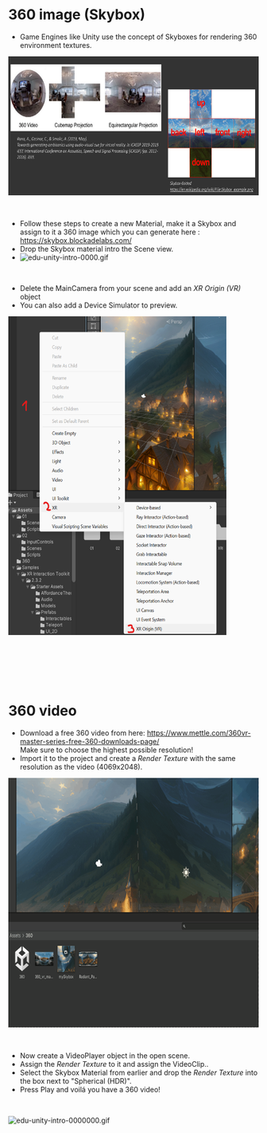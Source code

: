 # 360 image (Skybox)

- Game Engines like Unity use the concept of Skyboxes for rendering 360 environment textures.

<img src="../_resources/811f21a52b7b56d05c1f2bb3c824332c-2.png" alt="811f21a52b7b56d05c1f2bb3c824332c.png" width="650" height="279" class="jop-noMdConv">

&nbsp;

- Follow these steps to create a new Material, make it a Skybox and assign to it a 360 image which you can generate here : https://skybox.blockadelabs.com/
- Drop the Skybox material intro the Scene view.
- <img src="../_resources/edu-unity-intro-0000-2.gif" alt="edu-unity-intro-0000.gif" width="755" height="605" class="jop-noMdConv">

&nbsp;

- Delete the MainCamera from your scene and add an *XR Origin (VR)* object
- You can also add a Device Simulator to preview.

<img src="../_resources/10b29b45fd851c4d7b67fd84434108f2-2.png" alt="10b29b45fd851c4d7b67fd84434108f2.png" width="439" height="640" class="jop-noMdConv">

&nbsp;

&nbsp;

&nbsp;

# 360 video

- Download a free 360 video from here: https://www.mettle.com/360vr-master-series-free-360-downloads-page/  
    Make sure to choose the highest possible resolution!
- Import it to the project and create a *Render Texture* with the same resolution as the video (4069x2048).

<img src="../_resources/edu-unity-intro-00000-2.gif" alt="edu-unity-intro-00000.gif" width="753" height="501" class="jop-noMdConv">

&nbsp;

- Now create a VideoPlayer object in the open scene. 
- Assign the *Render Texture* to it and assign the VideoClip..
- Select the Skybox Material from earlier and drop the *Render Texture* into the box next to "Spherical (HDR)".
- Press Play and voilá you have a 360 video!

&nbsp;

<img src="../_resources/edu-unity-intro-0000000-2.gif" alt="edu-unity-intro-0000000.gif" width="742" height="508" class="jop-noMdConv">
